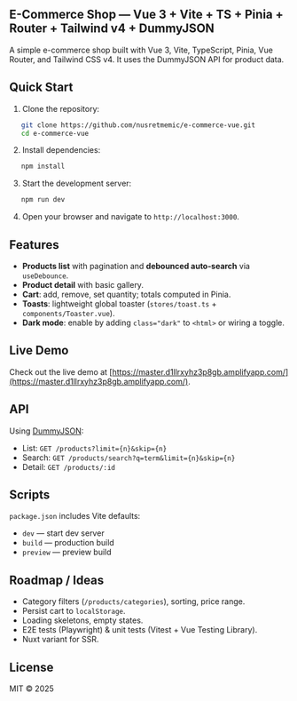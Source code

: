 ## E-Commerce Shop — Vue 3 + Vite + TS + Pinia + Router + Tailwind v4 + DummyJSON

A simple e-commerce shop built with Vue 3, Vite, TypeScript, Pinia, Vue Router, and Tailwind CSS v4. It uses the DummyJSON API for product data.

## Quick Start

1. Clone the repository:

```bash
   git clone https://github.com/nusretmemic/e-commerce-vue.git
   cd e-commerce-vue
```

2. Install dependencies:

```bash
   npm install
```

3. Start the development server:

```bash
   npm run dev
```

4. Open your browser and navigate to `http://localhost:3000`.

## Features

- **Products list** with pagination and **debounced auto‑search** via `useDebounce`.
- **Product detail** with basic gallery.
- **Cart**: add, remove, set quantity; totals computed in Pinia.
- **Toasts**: lightweight global toaster (`stores/toast.ts` + `components/Toaster.vue`).
- **Dark mode**: enable by adding `class="dark"` to `<html>` or wiring a toggle.

## Live Demo

Check out the live demo at [https://master.d1llrxyhz3p8gb.amplifyapp.com/](https://master.d1llrxyhz3p8gb.amplifyapp.com/).

## API

Using [DummyJSON](https://dummyjson.com/docs/products):

- List: `GET /products?limit={n}&skip={n}`
- Search: `GET /products/search?q=term&limit={n}&skip={n}`
- Detail: `GET /products/:id`

## Scripts

`package.json` includes Vite defaults:

- `dev` — start dev server
- `build` — production build
- `preview` — preview build

## Roadmap / Ideas

- Category filters (`/products/categories`), sorting, price range.
- Persist cart to `localStorage`.
- Loading skeletons, empty states.
- E2E tests (Playwright) & unit tests (Vitest + Vue Testing Library).
- Nuxt variant for SSR.

## License

MIT © 2025
